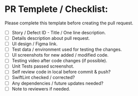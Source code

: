# PR Templete / Checklist:

Please complete this template before creating the pull request.

- [ ] Story / Defect ID - Title / One line description.
- [ ] Details description about pull request.
- [ ] UI design / Figma link.
- [ ] Test data / environment used for testing the changes.
- [ ] UI screenshots for new added / modified code.
- [ ] Testing video after code changes (if possible).
- [ ] Unit Tests passed screenshot.
- [ ] Self review code in local before commit & push?
- [ ] SwiftLint checked / corrected?
- [ ] Any dependencies / future updates needed?
- [ ] Note to reviewers if needed.
